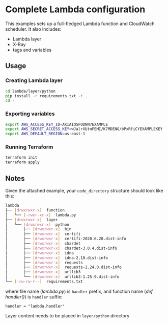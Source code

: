 # Complete Lambda configuration

This examples sets up a full-fledged Lambda function and CloudWatch scheduler. It also includes:

* Lambda layer
* X-Ray
* tags and variables

## Usage

### Creating Lambda layer

```bash
cd lambda/layer/python
pip install -r requirements.txt -t .
cd -
```

### Exporting variables

```bash
export AWS_ACCESS_KEY_ID=AKIAIOSFODNN7EXAMPLE
export AWS_SECRET_ACCESS_KEY=wJalrXUtnFEMI/K7MDENG/bPxRfiCYEXAMPLEKEY
export AWS_DEFAULT_REGION=us-east-1
```

### Running Terraform

```bash
terraform init
terraform apply
```

## Notes

Given the attached example, your `code_directory` structure should look like this:

```bash
lambda
├── [drwxrwxr-x]  function
│   └── [-rwxr-xr-x]  lambda.py
├── [drwxrwxr-x]  layer
│   └── [drwxrwxr-x]  python
│       ├── [drwxrwxr-x]  bin
│       ├── [drwxrwxr-x]  certifi
│       ├── [drwxrwxr-x]  certifi-2020.6.20.dist-info
│       ├── [drwxrwxr-x]  chardet
│       ├── [drwxrwxr-x]  chardet-3.0.4.dist-info
│       ├── [drwxrwxr-x]  idna
│       ├── [drwxrwxr-x]  idna-2.10.dist-info
│       ├── [drwxrwxr-x]  requests
│       ├── [drwxrwxr-x]  requests-2.24.0.dist-info
│       ├── [drwxrwxr-x]  urllib3
│       └── [drwxrwxr-x]  urllib3-1.25.9.dist-info
└── [-rw-rw-r--]  requirements.txt
```

where file name (*lambda.py*) is `handler` prefix, and function name (*def handler()*) is `handler` suffix:

```hcl
handler = "lambda.handler"
```

Layer content needs to be placed in `layer/python` directory
